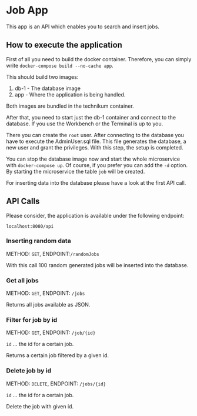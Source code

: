 # Job App
 
This app is an API which enables you to search and insert jobs.

## How to execute the application

First of all you need to build the docker container.
Therefore, you can simply write ``docker-compose build --no-cache app``. 

This should build two images:
1. db-1 - The database image
2. app - Where the application is being handled.

Both images are bundled in the technikum container.

After that, you need to start just the db-1 container and connect to the database. If you use the Workbench
or the Terminal is up to you.

There you can create the ``root`` user. After connecting to the database you have to execute the AdminUser.sql file.
This file generates the database, a new user and grant the privileges.
With this step, the setup is completed. 

You can stop the database image now and start the whole microservice with ``docker-compose up``. Of course,
if you prefer you can add the ``-d`` option. By starting the microservice the table ``job`` will be 
created.

For inserting data into the database please have a look at the first API call.

## API Calls

Please consider, the application is available under the following endpoint: 

``localhost:8080/api``

### Inserting random data

METHOD: ``GET``, ENDPOINT:``/randomJobs``

With this call 100 random generated jobs will be inserted into the database.

### Get all jobs

METHOD: ``GET``, ENDPOINT: ``/jobs``

Returns all jobs available as JSON.

### Filter for job by id

METHOD: ``GET``, ENDPOINT: ``/job/{id}``

``id`` ... the id for a certain job.

Returns a certain job filtered by a given id.

### Delete job by id

METHOD: ``DELETE``, ENDPOINT: ``/jobs/{id}``

``id`` ... the id for a certain job.

Delete the job with given id.